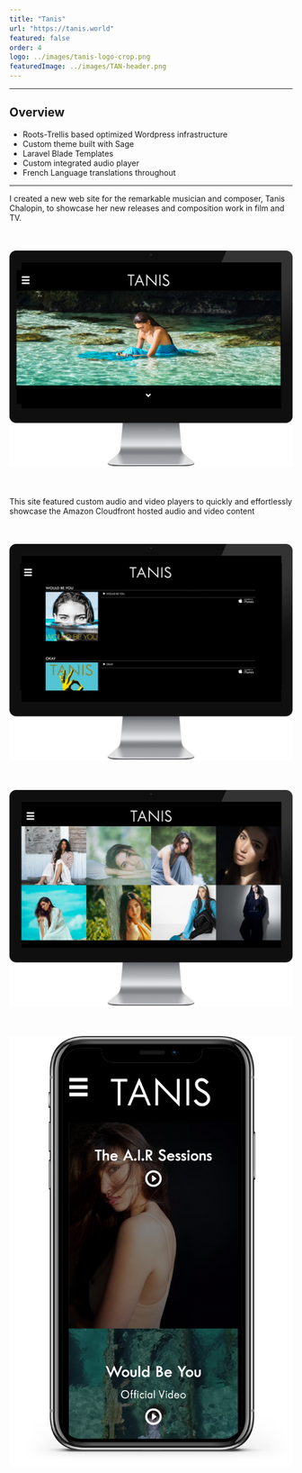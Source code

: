 ```yaml
---
title: "Tanis"
url: "https://tanis.world"
featured: false
order: 4
logo: ../images/tanis-logo-crop.png
featuredImage: ../images/TAN-header.png
---
```


---

## Overview

- Roots-Trellis based optimized Wordpress infrastructure
- Custom theme built with Sage
- Laravel Blade Templates
- Custom integrated audio player
- French Language translations throughout

---

I created a new web site for the remarkable musician and composer, Tanis Chalopin, to showcase her new releases and composition work in film and TV.

<div class="cpnImageWrapper" style="margin-top: 50px; margin-bottom: 50px;">
  <img src="../images/TAN-home-inmonitor-1088.png" />
</div>

This site featured custom audio and video players to quickly and effortlessly showcase the Amazon Cloudfront hosted audio and video content 

  <div class="cpnImageWrapper" style="margin-top: 50px; margin-bottom: 50px;">
    <img src="../images/TAN-music-inmonitor.png" />
  </div>

  <div class="cpnImageWrapper" style="margin-top: 50px; margin-bottom: 50px;">
    <img src="../images/TAN-photos-inmonitor-1088.png" />
  </div>

  <div class="cpnImageWrapper" style="margin-top: 50px; margin-bottom: 50px;">
    <img src="../images/TAN-vid-ios.png" />
  </div> 

